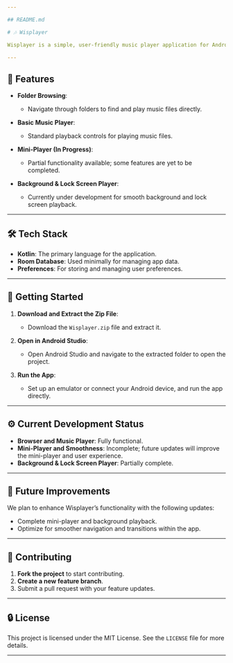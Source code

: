 ```yaml
---

## README.md

# 🎶 Wisplayer

Wisplayer is a simple, user-friendly music player application for Android, built using **Kotlin**. It allows users to browse their folders for music files and play them seamlessly. Wisplayer is designed to provide a straightforward music experience, focusing on simplicity and ease of use.

---
```


## 📲 Features

- **Folder Browsing**: 
  - Navigate through folders to find and play music files directly.
  
- **Basic Music Player**:
  - Standard playback controls for playing music files.

- **Mini-Player (In Progress)**:
  - Partial functionality available; some features are yet to be completed.

- **Background & Lock Screen Player**: 
  - Currently under development for smooth background and lock screen playback.

---

## 🛠 Tech Stack

- **Kotlin**: The primary language for the application.
- **Room Database**: Used minimally for managing app data.
- **Preferences**: For storing and managing user preferences.

---

## 🚀 Getting Started

1. **Download and Extract the Zip File**:
   - Download the `Wisplayer.zip` file and extract it.

2. **Open in Android Studio**:
   - Open Android Studio and navigate to the extracted folder to open the project.

3. **Run the App**:
   - Set up an emulator or connect your Android device, and run the app directly.

---

## ⚙️ Current Development Status

- **Browser and Music Player**: Fully functional.
- **Mini-Player and Smoothness**: Incomplete; future updates will improve the mini-player and user experience.
- **Background & Lock Screen Player**: Partially complete.

---

## 🔧 Future Improvements

We plan to enhance Wisplayer’s functionality with the following updates:
- Complete mini-player and background playback.
- Optimize for smoother navigation and transitions within the app.

---

## 🤝 Contributing

1. **Fork the project** to start contributing.
2. **Create a new feature branch**.
3. Submit a pull request with your feature updates.

---

## 🔒 License

This project is licensed under the MIT License. See the `LICENSE` file for more details.

---

